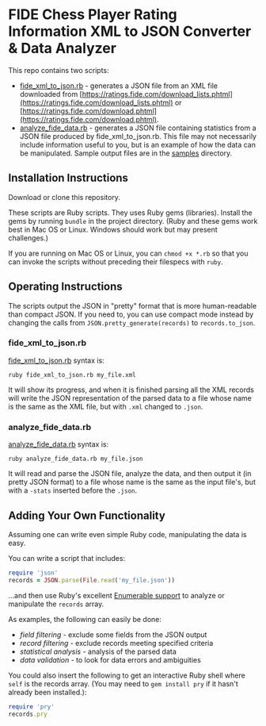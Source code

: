 # FIDE Chess Player Rating Information XML to JSON Converter & Data Analyzer

This repo contains two scripts:
 
* [fide_xml_to_json.rb](fide_xml_to_json.rb) - generates a JSON file from an XML file downloaded from [https://ratings.fide.com/download_lists.phtml](https://ratings.fide.com/download_lists.phtml) or [https://ratings.fide.com/download.phtml](https://ratings.fide.com/download.phtml).
* [analyze_fide_data.rb](analyze_fide_data.rb) - generates a JSON file containing statistics from a JSON file produced by fide_xml_to_json.rb. This file may not necessarily include information useful to you, but is an example of how the data can be manipulated. Sample output files are in the [samples](./samples) directory.


## Installation Instructions

Download or clone this repository.

These scripts are Ruby scripts. They uses Ruby gems (libraries). Install the gems by running `bundle` in the project directory. (Ruby and these gems work best in Mac OS or Linux. Windows should work but may present challenges.)

If you are running on Mac OS or Linux, you can `chmod +x *.rb` so that you can invoke the scripts without preceding their filespecs with `ruby`.


## Operating Instructions

The scripts output the JSON in "pretty" format that is more human-readable than compact JSON. If you need to, you can use compact mode instead by changing the calls from `JSON.pretty_generate(records)` to `records.to_json`.

### fide_xml_to_json.rb

[fide_xml_to_json.rb](fide_xml_to_json.rb) syntax is:

`ruby fide_xml_to_json.rb my_file.xml`

It will show its progress, and when it is finished parsing all the XML records will write the JSON representation of the parsed data to a file whose name is the same as the XML file, but with `.xml` changed to `.json`.

### analyze_fide_data.rb

[analyze_fide_data.rb](./analyze_fide_data.rb) syntax is:

`ruby analyze_fide_data.rb my_file.json`

It will read and parse the JSON file, analyze the data, and then output it (in pretty JSON format) to a file whose name is the same as the input file's, but with a `-stats` inserted before the `.json`.


## Adding Your Own Functionality

Assuming one can write even simple Ruby code, manipulating the data is easy.
 
You can write a script that includes:

```ruby
require 'json'
records = JSON.parse(File.read('my_file.json'))
```

...and then use Ruby's excellent [Enumerable support](https://ruby-doc.org/core-2.7.0/Enumerable.html) to analyze or manipulate the `records` array.
 
As examples, the following can easily be done:

* _field filtering_ - exclude some fields from the JSON output
* _record filtering_ - exclude records meeting specified criteria
* _statistical analysis_ - analysis of the parsed data
* _data validation_ - to look for data errors and ambiguities

You could also insert the following to get an interactive Ruby shell where `self` is the records array. (You may need to `gem install pry` if it hasn't already been installed.):

```ruby
require 'pry'
records.pry
```
